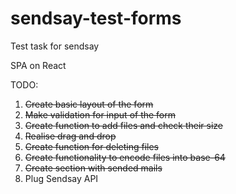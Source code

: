 # sendsay-test-forms
Test task for sendsay

SPA on React

TODO:
  1. <del>Create basic layout of the form</del>
  2. <del>Make validation for input of the form</del>
  3. <del>Create function to add files and check their size</del>
  4. <del>Realise drag and drop</del>
  5. <del>Create function for deleting files<del>
  6. <del>Create functionality to encode files into base-64</del>
  7. <del>Create section with sended mails</del>
  8. Plug Sendsay API 
